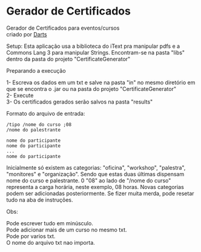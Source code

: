 # Gerador de Certificados
Gerador de Certificados para eventos/cursos<br>
criado por [Darts](https://www.facebook.com/JhoneDarts)

Setup: Esta aplicação usa a biblioteca do iText pra manipular pdfs e a Commons Lang 3 para manipular Strings. Encontram-se na pasta "libs" dentro da pasta do projeto "CertificateGenerator"<br>

Preparando a execução

1- Escreva os dados em um txt e salve na pasta "in" no mesmo diretório em que se encontra o .jar ou na pasta do projeto "CertificateGenerator"<br>
2- Execute<br>
3- Os certificados gerados serão salvos na pasta "results"<br>

Formato do arquivo de entrada:
```
/tipo /nome do curso ;08
/nome do palestrante

nome do participante
nome do participante
...
nome do participante

```

Inicialmente só existem as categorias: "oficina", "workshop", "palestra", "monitores" e "organização". Sendo que estas duas últimas dispensam nome do curso e palestrante.
0 "08" ao lado de "/nome do curso" representa a carga horária, neste exemplo, 08 horas. Novas categorias podem ser adicionadas posteriormente. Se fizer muita merda, pode resetar tudo na aba de instruções.

Obs:<br>

Pode escrever tudo em minúsculo.<br>
Pode adicionar mais de um curso no mesmo txt.<br>
Pode por varios txt.<br>
O nome do arquivo txt nao importa.<br>